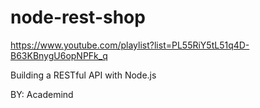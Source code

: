 # node-rest-shop

https://www.youtube.com/playlist?list=PL55RiY5tL51q4D-B63KBnygU6opNPFk_q

Building a RESTful API with Node.js

BY: Academind
